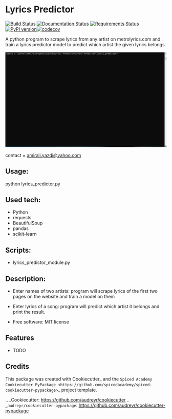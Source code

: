 # Lyrics Predictor

[![Build Status](https://travis-ci.com/Ayazdi/Lyrics-Predictor.svg?branch=master)](https://travis-ci.com/Ayazdi/Lyrics-Predictor) [![Documentation Status](https://readthedocs.org/projects/lyrics-predictor/badge/?version=latest)](https://lyrics-predictor.readthedocs.io/en/latest/?badge=latest) [![Requirements Status](https://requires.io/github/Ayazdi/lyrics-predictor/requirements.svg?branch=master)](https://requires.io/github/Ayazdi/lyrics-predictor/requirements/?branch=master)[![PyPI version](https://badge.fury.io/py/lyrics-predictor.svg)](https://badge.fury.io/py/lyrics-predictor)[![codecov](https://codecov.io/gh/Ayazdi/lyrics-predictor/branch/master/graph/badge.svg)](https://codecov.io/gh/Ayazdi/lyrics-predictor)

A python program to scrape lyrics from any artist on metrolyrics.com and train a lyrics predictor model to predict which artist the given lyrics belongs.

![alt-text](https://github.com/Ayazdi/lyrics-predictor/blob/master/gif%20file.gif)

contact = amirali.yazdi@yahoo.com

## Usage:
python lyrics_predictor.py

## Used tech:
 - Python
 - requests
 - BeautifulSoup
 - pandas
 - scikit-learn

## Scripts:
- lyrics_predictor_module.py


## Description:
- Enter names of two artists: program will scrape lyrics of the first two pages on the website and train a model on them

- Enter lyrics of a song: program will predict which artist it belongs and print the result.

- Free software: MIT license



Features
--------

* TODO

Credits
-------

This package was created with Cookiecutter_ and the
`Spiced Academy Cookiecutter PyPackage <https://github.com/spicedacademy/spiced-cookiecutter-pypackage>`_ project template.

.. _Cookiecutter: https://github.com/audreyr/cookiecutter
.. _`audreyr/cookiecutter-pypackage`: https://github.com/audreyr/cookiecutter-pypackage
